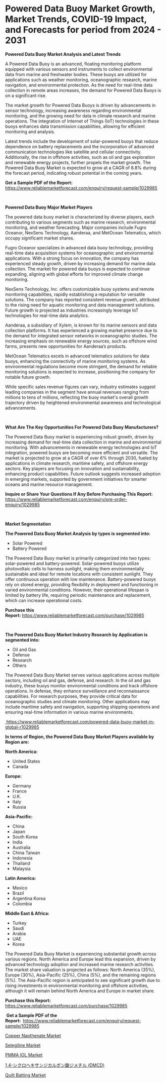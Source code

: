 <p><h1>Powered Data Buoy Market Growth, Market Trends, COVID-19 Impact, and Forecasts for period from 2024 - 2031</h1></p><p><strong>Powered Data Buoy Market Analysis and Latest Trends</strong></p>
<p><p>A Powered Data Buoy is an advanced, floating monitoring platform equipped with various sensors and instruments to collect environmental data from marine and freshwater bodies. These buoys are utilized for applications such as weather monitoring, oceanographic research, marine navigation, and environmental protection. As the need for real-time data collection in remote areas increases, the demand for Powered Data Buoys is on a significant rise.</p><p>The market growth for Powered Data Buoys is driven by advancements in sensor technology, increasing awareness regarding environmental monitoring, and the growing need for data in climate research and marine operations. The integration of Internet of Things (IoT) technologies in these buoys enhances data transmission capabilities, allowing for efficient monitoring and analysis.</p><p>Latest trends include the development of solar-powered buoys that reduce dependence on battery replacements and the incorporation of advanced communication technologies like satellite and cellular connectivity. Additionally, the rise in offshore activities, such as oil and gas exploration and renewable energy projects, further propels the market growth. The Powered Data Buoy Market is expected to grow at a CAGR of 8.8% during the forecast period, indicating robust potential in the coming years.</p></p>
<p><strong>Get a Sample PDF of the Report:&nbsp;</strong> <a href="https://www.reliablemarketforecast.com/enquiry/request-sample/1029985">https://www.reliablemarketforecast.com/enquiry/request-sample/1029985</a></p>
<p>&nbsp;</p>
<p><strong>Powered Data Buoy Major Market Players</strong></p>
<p><p>The powered data buoy market is characterized by diverse players, each contributing to various segments such as marine research, environmental monitoring, and weather forecasting. Major companies include Fugro Oceanor, NexSens Technology, Aanderaa, and MetOcean Telematics, which occupy significant market shares.</p><p>Fugro Oceanor specializes in advanced data buoy technology, providing real-time data acquisition systems for oceanographic and environmental applications. With a strong focus on innovation, the company has experienced steady growth, driven by increasing demand for marine data collection. The market for powered data buoys is expected to continue expanding, aligning with global efforts for improved climate change monitoring.</p><p>NexSens Technology, Inc. offers customizable buoy systems and remote monitoring capabilities, rapidly establishing a reputation for versatile solutions. The company has reported consistent revenue growth, attributed to the rising need for aquatic monitoring and data management solutions. Future growth is projected as industries increasingly leverage IoT technologies for real-time data analytics.</p><p>Aanderaa, a subsidiary of Xylem, is known for its marine sensors and data collection platforms. It has experienced a growing market presence due to the demand for integrated sensor networks in oceanographic studies. The increasing emphasis on renewable energy sources, such as offshore wind farms, presents new opportunities for Aanderaa’s products.</p><p>MetOcean Telematics excels in advanced telematics solutions for data buoys, enhancing the connectivity of marine monitoring systems. As environmental regulations become more stringent, the demand for reliable monitoring solutions is expected to increase, positioning the company for notable future growth.</p><p>While specific sales revenue figures can vary, industry estimates suggest leading companies in the segment have annual revenues ranging from millions to tens of millions, reflecting the buoy market's overall growth trajectory driven by heightened environmental awareness and technological advancements.</p></p>
<p>&nbsp;</p>
<p><strong>What Are The Key Opportunities For Powered Data Buoy Manufacturers?</strong></p>
<p><p>The Powered Data Buoy market is experiencing robust growth, driven by increasing demand for real-time data collection in marine and environmental monitoring. With advancements in renewable energy technologies and IoT integration, powered buoys are becoming more efficient and versatile. The market is projected to grow at a CAGR of over 6% through 2030, fueled by applications in climate research, maritime safety, and offshore energy sectors. Key players are focusing on innovation and sustainability, enhancing product capabilities. Future outlook suggests increased adoption in emerging markets, supported by government initiatives for smarter oceans and marine resource management.</p></p>
<p><strong>Inquire or Share Your Questions If Any Before Purchasing This Report:</strong> <a href="https://www.reliablemarketforecast.com/enquiry/pre-order-enquiry/1029985">https://www.reliablemarketforecast.com/enquiry/pre-order-enquiry/1029985</a></p>
<p>&nbsp;</p>
<p><strong>Market Segmentation</strong></p>
<p><strong>The Powered Data Buoy Market Analysis by types is segmented into:</strong></p>
<p><ul><li>Solar Powered</li><li>Battery Powered</li></ul></p>
<p><p>The Powered Data Buoy market is primarily categorized into two types: solar-powered and battery-powered. Solar-powered buoys utilize photovoltaic cells to harness sunlight, making them environmentally sustainable and ideal for remote locations with consistent sunlight. They offer continuous operation with low maintenance. Battery-powered buoys rely on stored energy, providing flexibility in deployment and functioning in varied environmental conditions. However, their operational lifespan is limited by battery life, requiring periodic maintenance and replacement, which can increase operational costs.</p></p>
<p><strong>Purchase this Report:&nbsp;</strong><a href="https://www.reliablemarketforecast.com/purchase/1029985">https://www.reliablemarketforecast.com/purchase/1029985</a></p>
<p>&nbsp;</p>
<p><strong>The Powered Data Buoy Market Industry Research by Application is segmented into:</strong></p>
<p><ul><li>Oil and Gas</li><li>Defense</li><li>Research</li><li>Others</li></ul></p>
<p><p>The Powered Data Buoy Market serves various applications across multiple sectors, including oil and gas, defense, and research. In the oil and gas industry, these buoys monitor environmental conditions and track offshore operations. In defense, they enhance surveillance and reconnaissance capabilities. For research purposes, they provide critical data for oceanographic studies and climate monitoring. Other applications may include maritime safety and navigation, supporting shipping operations and ensuring real-time information in various marine environments.</p></p>
<p><a href="https://www.reliablemarketforecast.com/powered-data-buoy-market-in-global-r1029985">&nbsp;https://www.reliablemarketforecast.com/powered-data-buoy-market-in-global-r1029985</a></p>
<p><strong>In terms of Region, the Powered Data Buoy Market Players available by Region are:</strong></p>
<p>
    <p> <strong> North America: </strong>
        <ul>
            <li>United States</li>
            <li>Canada</li>
        </ul>
        </p> 
    <p> <strong> Europe: </strong>
        <ul>
            <li>Germany</li>
            <li>France</li>
            <li>U.K.</li>
            <li>Italy</li>
            <li>Russia</li>
        </ul>
        </p> 
    <p> <strong> Asia-Pacific: </strong>
        <ul>
            <li>China</li>
            <li>Japan</li>
            <li>South Korea</li>
            <li>India</li>
            <li>Australia</li>
            <li>China Taiwan</li>
            <li>Indonesia</li>
            <li>Thailand</li>
            <li>Malaysia</li>
        </ul>
        </p> 
    <p> <strong> Latin America: </strong>
        <ul>
            <li>Mexico</li>
            <li>Brazil</li>
            <li>Argentina Korea</li>
            <li>Colombia</li>
        </ul>
        </p> 
    <p> <strong> Middle East & Africa: </strong>
        <ul>
            <li>Turkey</li>
            <li>Saudi</li>
            <li>Arabia</li>
            <li>UAE</li>
            <li>Korea</li>
        </ul>
    </p>
    </p>
<p><p>The Powered Data Buoy Market is experiencing substantial growth across various regions. North America and Europe lead this expansion, driven by advanced technology adoption and increased marine research activities. The market share valuation is projected as follows: North America (35%), Europe (30%), Asia-Pacific (25%), China (5%), and the remaining regions (5%). The Asia-Pacific region is anticipated to see significant growth due to rising investments in environmental monitoring and offshore activities, although it will remain behind North America and Europe in market share.</p></p>
<p><strong>Purchase this Report: </strong><a href="https://www.reliablemarketforecast.com/purchase/1029985">https://www.reliablemarketforecast.com/purchase/1029985</a></p>
<p>&nbsp;<strong>Get a Sample PDF of the Report:&nbsp;&nbsp;</strong><a href="https://www.reliablemarketforecast.com/enquiry/request-sample/1029985">https://www.reliablemarketforecast.com/enquiry/request-sample/1029985</a></p>
<p><strong></strong></p>
<p><p><a href="https://www.linkedin.com/pulse/copper-napthenate-market-revolution-2024-2031-trends-shaping-dl7pe?trackingId=ZpCbkwooSAS%2FBjoodyKsJQ%3D%3D">Copper Napthenate Market</a></p><p><a href="https://issuu.com/reportprime-2/docs/selegiline-market-size-2030.pptx_6c768da7c90290">Selegiline Market</a></p><p><a href="https://www.linkedin.com/pulse/strategic-market-insights-navigating-global-pmma-iol-landscape-awyie?trackingId=iC1rbLZNTdueyieKI22nwQ%3D%3D">PMMA IOL Market</a></p><p><a href="https://medium.com/@mandysw5k1a/dimethyl-1-4-cyclohexanedicarboxylate-dmcd-market-%E3%81%AF-%E3%82%B3%E3%82%B9%E3%83%88%E7%AE%A1%E7%90%86%E3%81%A8%E5%8A%B9%E7%8E%87%E5%90%91%E4%B8%8A%E3%82%92%E5%84%AA%E5%85%88%E3%81%97%E3%81%BE%E3%81%99-d6216376ab3a">1,4-シクロヘキサンジカルボン酸ジメチル (DMCD)</a></p><p><a href="https://medium.com/@ayuzak9/the-market-study-covers-the-quilt-batting-market-across-various-segments-15456d87072f">Quilt Batting Market</a></p></p>